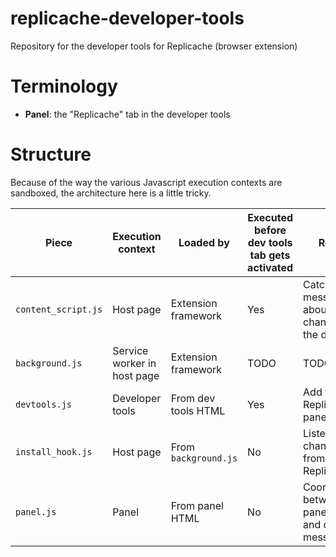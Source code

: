 # replicache-developer-tools
Repository for the developer tools for Replicache (browser extension)

# Terminology

* **Panel**: the "Replicache" tab in the developer tools

# Structure

Because of the way the various Javascript execution contexts are sandboxed,
the architecture here is a little tricky.



| Piece | Execution context | Loaded by | Executed before dev tools tab gets activated | Role |
| ----- | ----------------- | ----------- | -------------------------------------------- | ---- |
| `content_script.js` | Host page | Extension framework | Yes | Catch messages about changes in the data |
| `background.js` | Service worker in host page | Extension framework | TODO | TODO |
| `devtools.js` | Developer tools | From dev tools HTML | Yes | Add the Replicache panel |
| `install_hook.js` | Host page | From `background.js` | No | Listen to changes from Replicache |
| `panel.js` | Panel | From panel HTML | No | Coordinate between panel UI and data messages |

